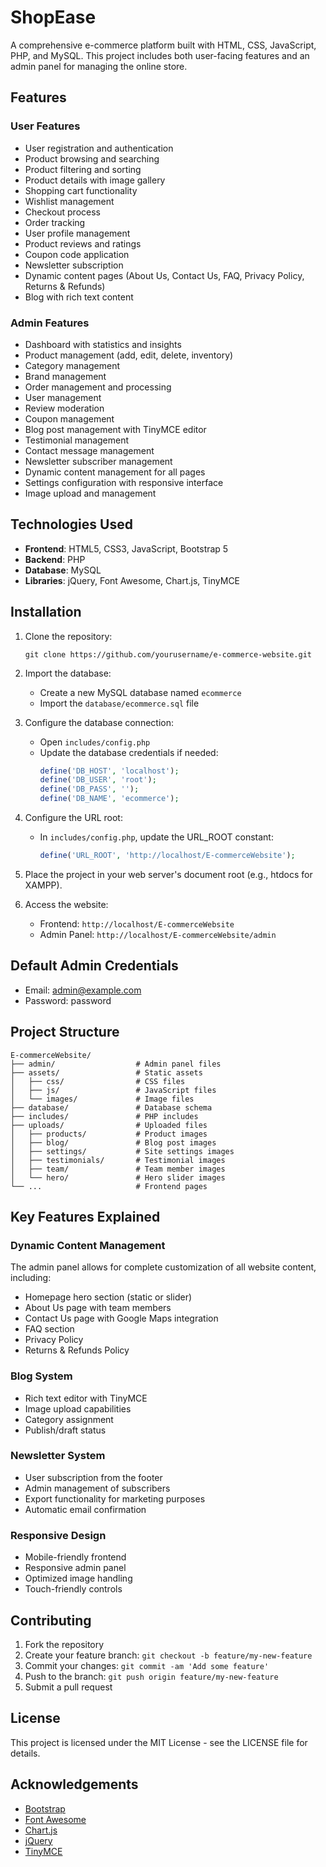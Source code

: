 # ShopEase

A comprehensive e-commerce platform built with HTML, CSS, JavaScript, PHP, and MySQL. This project includes both user-facing features and an admin panel for managing the online store.

## Features

### User Features
- User registration and authentication
- Product browsing and searching
- Product filtering and sorting
- Product details with image gallery
- Shopping cart functionality
- Wishlist management
- Checkout process
- Order tracking
- User profile management
- Product reviews and ratings
- Coupon code application
- Newsletter subscription
- Dynamic content pages (About Us, Contact Us, FAQ, Privacy Policy, Returns & Refunds)
- Blog with rich text content

### Admin Features
- Dashboard with statistics and insights
- Product management (add, edit, delete, inventory)
- Category management
- Brand management
- Order management and processing
- User management
- Review moderation
- Coupon management
- Blog post management with TinyMCE editor
- Testimonial management
- Contact message management
- Newsletter subscriber management
- Dynamic content management for all pages
- Settings configuration with responsive interface
- Image upload and management

## Technologies Used

- **Frontend**: HTML5, CSS3, JavaScript, Bootstrap 5
- **Backend**: PHP
- **Database**: MySQL
- **Libraries**: jQuery, Font Awesome, Chart.js, TinyMCE

## Installation

1. Clone the repository:
   ```
   git clone https://github.com/yourusername/e-commerce-website.git
   ```

2. Import the database:
   - Create a new MySQL database named `ecommerce`
   - Import the `database/ecommerce.sql` file

3. Configure the database connection:
   - Open `includes/config.php`
   - Update the database credentials if needed:
     ```php
     define('DB_HOST', 'localhost');
     define('DB_USER', 'root');
     define('DB_PASS', '');
     define('DB_NAME', 'ecommerce');
     ```

4. Configure the URL root:
   - In `includes/config.php`, update the URL_ROOT constant:
     ```php
     define('URL_ROOT', 'http://localhost/E-commerceWebsite');
     ```

5. Place the project in your web server's document root (e.g., htdocs for XAMPP).

6. Access the website:
   - Frontend: `http://localhost/E-commerceWebsite`
   - Admin Panel: `http://localhost/E-commerceWebsite/admin`

## Default Admin Credentials

- Email: admin@example.com
- Password: password

## Project Structure

```
E-commerceWebsite/
├── admin/                  # Admin panel files
├── assets/                 # Static assets
│   ├── css/                # CSS files
│   ├── js/                 # JavaScript files
│   └── images/             # Image files
├── database/               # Database schema
├── includes/               # PHP includes
├── uploads/                # Uploaded files
│   ├── products/           # Product images
│   ├── blog/               # Blog post images
│   ├── settings/           # Site settings images
│   ├── testimonials/       # Testimonial images
│   ├── team/               # Team member images
│   └── hero/               # Hero slider images
└── ...                     # Frontend pages
```

## Key Features Explained

### Dynamic Content Management
The admin panel allows for complete customization of all website content, including:
- Homepage hero section (static or slider)
- About Us page with team members
- Contact Us page with Google Maps integration
- FAQ section
- Privacy Policy
- Returns & Refunds Policy

### Blog System
- Rich text editor with TinyMCE
- Image upload capabilities
- Category assignment
- Publish/draft status

### Newsletter System
- User subscription from the footer
- Admin management of subscribers
- Export functionality for marketing purposes
- Automatic email confirmation

### Responsive Design
- Mobile-friendly frontend
- Responsive admin panel
- Optimized image handling
- Touch-friendly controls

## Contributing

1. Fork the repository
2. Create your feature branch: `git checkout -b feature/my-new-feature`
3. Commit your changes: `git commit -am 'Add some feature'`
4. Push to the branch: `git push origin feature/my-new-feature`
5. Submit a pull request

## License

This project is licensed under the MIT License - see the LICENSE file for details.

## Acknowledgements

- [Bootstrap](https://getbootstrap.com/)
- [Font Awesome](https://fontawesome.com/)
- [Chart.js](https://www.chartjs.org/)
- [jQuery](https://jquery.com/)
- [TinyMCE](https://www.tiny.cloud/) 